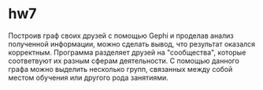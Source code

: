 # hw7
Построив граф своих друзей с помощью Gephi и проделав анализ полученной информации, можно сделать вывод, что результат оказался корректным. Программа разделяет друзей на "сообщества", которые соответвуют их разным сферам деятельности. С помощью данного графа можно выделить несколько групп, связанных между собой местом обучения или другого рода занятиями.
